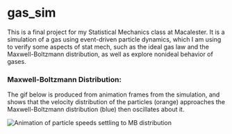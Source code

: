 # gas_sim

This is a final project for my Statistical Mechanics class at Macalester. It is a simulation of a gas using event-driven particle dynamics, which I am using to verify some aspects of stat mech, such as the ideal gas law and the Maxwell-Boltzmann distribution, as well as explore nonideal behavior of gases.

### Maxwell-Boltzmann Distribution:

The gif below is produced from animation frames from the simulation, and shows that the velocity distribution of the particles (orange) approaches the Maxwell-Boltzmann distribution (blue) then oscillates about it.

![Animation of particle speeds settling to MB distribution](data/settling.gif)
